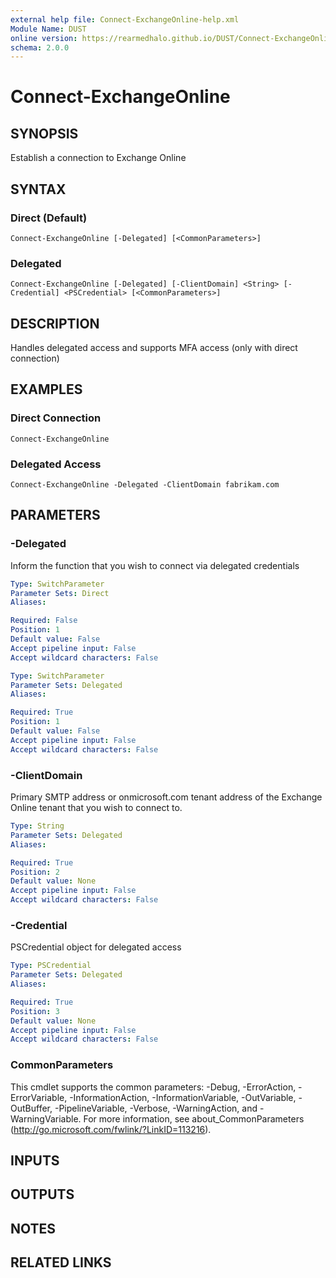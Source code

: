 ```yaml
---
external help file: Connect-ExchangeOnline-help.xml
Module Name: DUST
online version: https://rearmedhalo.github.io/DUST/Connect-ExchangeOnline.html
schema: 2.0.0
---
```


# Connect-ExchangeOnline

## SYNOPSIS
Establish a connection to Exchange Online

## SYNTAX

### Direct (Default)
```
Connect-ExchangeOnline [-Delegated] [<CommonParameters>]
```

### Delegated
```
Connect-ExchangeOnline [-Delegated] [-ClientDomain] <String> [-Credential] <PSCredential> [<CommonParameters>]
```

## DESCRIPTION
Handles delegated access and supports MFA access (only with direct connection)

## EXAMPLES

### Direct Connection
```
Connect-ExchangeOnline
```

### Delegated Access
```
Connect-ExchangeOnline -Delegated -ClientDomain fabrikam.com
```

## PARAMETERS

### -Delegated
Inform the function that you wish to connect via delegated credentials

```yaml
Type: SwitchParameter
Parameter Sets: Direct
Aliases:

Required: False
Position: 1
Default value: False
Accept pipeline input: False
Accept wildcard characters: False
```

```yaml
Type: SwitchParameter
Parameter Sets: Delegated
Aliases:

Required: True
Position: 1
Default value: False
Accept pipeline input: False
Accept wildcard characters: False
```

### -ClientDomain
Primary SMTP address or onmicrosoft.com tenant address of the Exchange Online tenant that you wish to connect to.

```yaml
Type: String
Parameter Sets: Delegated
Aliases:

Required: True
Position: 2
Default value: None
Accept pipeline input: False
Accept wildcard characters: False
```

### -Credential
PSCredential object for delegated access

```yaml
Type: PSCredential
Parameter Sets: Delegated
Aliases:

Required: True
Position: 3
Default value: None
Accept pipeline input: False
Accept wildcard characters: False
```

### CommonParameters
This cmdlet supports the common parameters: -Debug, -ErrorAction, -ErrorVariable, -InformationAction, -InformationVariable, -OutVariable, -OutBuffer, -PipelineVariable, -Verbose, -WarningAction, and -WarningVariable.
For more information, see about_CommonParameters (http://go.microsoft.com/fwlink/?LinkID=113216).

## INPUTS

## OUTPUTS

## NOTES

## RELATED LINKS
